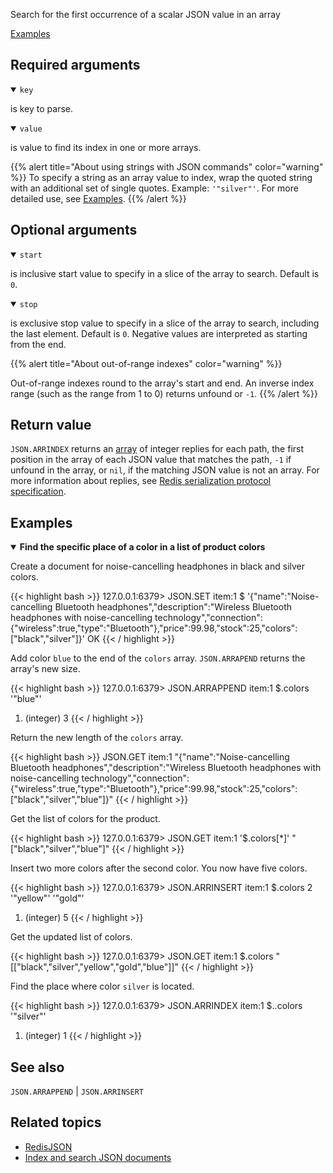 Search for the first occurrence of a scalar JSON value in an array

[Examples](#examples)

## Required arguments

<details open><summary><code>key</code></summary> 

is key to parse.
</details>

<details open><summary><code>value</code></summary> 

is value to find its index in one or more arrays. 

{{% alert title="About using strings with JSON commands" color="warning" %}}
To specify a string as an array value to index, wrap the quoted string with an additional set of single quotes. Example: `'"silver"'`. For more detailed use, see [Examples](#examples).
{{% /alert %}}
</details>

## Optional arguments

<details open><summary><code>start</code></summary> 

is inclusive start value to specify in a slice of the array to search. Default is `0`. 
</details>


<details open><summary><code>stop</code></summary> 

is exclusive stop value to specify in a slice of the array to search, including the last element. Default is `0`. Negative values are interpreted as starting from the end.
</details>

{{% alert title="About out-of-range indexes" color="warning" %}}

Out-of-range indexes round to the array's start and end. An inverse index range (such as the range from 1 to 0) returns unfound or `-1`.
{{% /alert %}}

## Return value 

`JSON.ARRINDEX` returns an [array](/docs/reference/protocol-spec/#resp-arrays) of integer replies for each path, the first position in the array of each JSON value that matches the path, `-1` if unfound in the array, or `nil`, if the matching JSON value is not an array.
For more information about replies, see [Redis serialization protocol specification](/docs/reference/protocol-spec). 

## Examples

<details open>
<summary><b>Find the specific place of a color in a list of product colors</b></summary>

Create a document for noise-cancelling headphones in black and silver colors.

{{< highlight bash >}}
127.0.0.1:6379> JSON.SET item:1 $ '{"name":"Noise-cancelling Bluetooth headphones","description":"Wireless Bluetooth headphones with noise-cancelling technology","connection":{"wireless":true,"type":"Bluetooth"},"price":99.98,"stock":25,"colors":["black","silver"]}'
OK
{{< / highlight >}}

Add color `blue` to the end of the `colors` array. `JSON.ARRAPEND` returns the array's new size.

{{< highlight bash >}}
127.0.0.1:6379> JSON.ARRAPPEND item:1 $.colors '"blue"'
1) (integer) 3
{{< / highlight >}}

Return the new length of the `colors` array.

{{< highlight bash >}}
JSON.GET item:1
"{\"name\":\"Noise-cancelling Bluetooth headphones\",\"description\":\"Wireless Bluetooth headphones with noise-cancelling technology\",\"connection\":{\"wireless\":true,\"type\":\"Bluetooth\"},\"price\":99.98,\"stock\":25,\"colors\":[\"black\",\"silver\",\"blue\"]}"
{{< / highlight >}}

Get the list of colors for the product.

{{< highlight bash >}}
127.0.0.1:6379> JSON.GET item:1 '$.colors[*]'
"[\"black\",\"silver\",\"blue\"]"
{{< / highlight >}}

Insert two more colors after the second color. You now have five colors.

{{< highlight bash >}}
127.0.0.1:6379> JSON.ARRINSERT item:1 $.colors 2 '"yellow"' '"gold"'
1) (integer) 5
{{< / highlight >}}

Get the updated list of colors.

{{< highlight bash >}}
127.0.0.1:6379> JSON.GET item:1 $.colors
"[[\"black\",\"silver\",\"yellow\",\"gold\",\"blue\"]]"
{{< / highlight >}}

Find the place where color `silver` is located.

{{< highlight bash >}}
127.0.0.1:6379> JSON.ARRINDEX item:1 $..colors '"silver"'
1) (integer) 1
{{< / highlight >}}
</details>

## See also

`JSON.ARRAPPEND` | `JSON.ARRINSERT` 

## Related topics

* [RedisJSON](/docs/stack/json)
* [Index and search JSON documents](/docs/stack/search/indexing_json)

